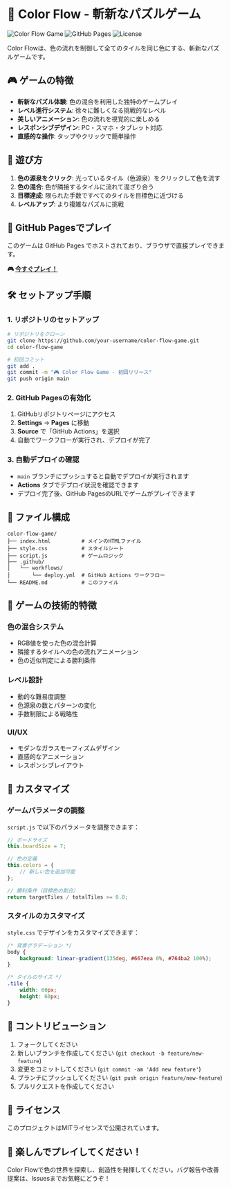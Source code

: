 # 🌈 Color Flow - 斬新なパズルゲーム

![Color Flow Game](https://img.shields.io/badge/Game-Color%20Flow-rainbow?style=for-the-badge)
![GitHub Pages](https://img.shields.io/badge/GitHub-Pages-blue?style=for-the-badge&logo=github)
![License](https://img.shields.io/badge/License-MIT-green?style=for-the-badge)

Color Flowは、色の流れを制御して全てのタイルを同じ色にする、斬新なパズルゲームです。

## 🎮 ゲームの特徴

- **斬新なパズル体験**: 色の混合を利用した独特のゲームプレイ
- **レベル進行システム**: 徐々に難しくなる挑戦的なレベル
- **美しいアニメーション**: 色の流れを視覚的に楽しめる
- **レスポンシブデザイン**: PC・スマホ・タブレット対応
- **直感的な操作**: タップやクリックで簡単操作

## 🎯 遊び方

1. **色の源泉をクリック**: 光っているタイル（色源泉）をクリックして色を流す
2. **色の混合**: 色が隣接するタイルに流れて混ざり合う
3. **目標達成**: 限られた手数ですべてのタイルを目標色に近づける
4. **レベルアップ**: より複雑なパズルに挑戦

## 🚀 GitHub Pagesでプレイ

このゲームは GitHub Pages でホストされており、ブラウザで直接プレイできます。

**🎮 [今すぐプレイ！](https://your-username.github.io/color-flow-game/)**

## 🛠️ セットアップ手順

### 1. リポジトリのセットアップ

```bash
# リポジトリをクローン
git clone https://github.com/your-username/color-flow-game.git
cd color-flow-game

# 初回コミット
git add .
git commit -m "🎮 Color Flow Game - 初回リリース"
git push origin main
```

### 2. GitHub Pagesの有効化

1. GitHubリポジトリページにアクセス
2. **Settings** → **Pages** に移動
3. **Source** で「GitHub Actions」を選択
4. 自動でワークフローが実行され、デプロイが完了

### 3. 自動デプロイの確認

- `main` ブランチにプッシュすると自動でデプロイが実行されます
- **Actions** タブでデプロイ状況を確認できます
- デプロイ完了後、GitHub PagesのURLでゲームがプレイできます

## 📁 ファイル構成

```
color-flow-game/
├── index.html          # メインのHTMLファイル
├── style.css           # スタイルシート
├── script.js           # ゲームロジック
├── .github/
│   └── workflows/
│       └── deploy.yml  # GitHub Actions ワークフロー
└── README.md           # このファイル
```

## 🎨 ゲームの技術的特徴

### 色の混合システム
- RGB値を使った色の混合計算
- 隣接するタイルへの色の流れアニメーション
- 色の近似判定による勝利条件

### レベル設計
- 動的な難易度調整
- 色源泉の数とパターンの変化
- 手数制限による戦略性

### UI/UX
- モダンなガラスモーフィズムデザイン
- 直感的なアニメーション
- レスポンシブレイアウト

## 🔧 カスタマイズ

### ゲームパラメータの調整

`script.js` で以下のパラメータを調整できます：

```javascript
// ボードサイズ
this.boardSize = 7;

// 色の定義
this.colors = {
    // 新しい色を追加可能
};

// 勝利条件（目標色の割合）
return targetTiles / totalTiles >= 0.8;
```

### スタイルのカスタマイズ

`style.css` でデザインをカスタマイズできます：

```css
/* 背景グラデーション */
body {
    background: linear-gradient(135deg, #667eea 0%, #764ba2 100%);
}

/* タイルのサイズ */
.tile {
    width: 60px;
    height: 60px;
}
```

## 🤝 コントリビューション

1. フォークしてください
2. 新しいブランチを作成してください (`git checkout -b feature/new-feature`)
3. 変更をコミットしてください (`git commit -am 'Add new feature'`)
4. ブランチにプッシュしてください (`git push origin feature/new-feature`)
5. プルリクエストを作成してください

## 📄 ライセンス

このプロジェクトはMITライセンスで公開されています。

## 🎉 楽しんでプレイしてください！

Color Flowで色の世界を探索し、創造性を発揮してください。バグ報告や改善提案は、Issuesまでお気軽にどうぞ！